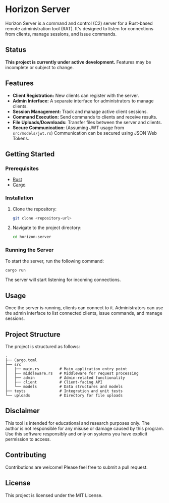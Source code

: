 # Horizon Server

Horizon Server is a command and control (C2) server for a Rust-based remote administration tool (RAT). It's designed to listen for connections from clients, manage sessions, and issue commands.

## Status

**This project is currently under active development.** Features may be incomplete or subject to change.

## Features

*   **Client Registration:** New clients can register with the server.
*   **Admin Interface:** A separate interface for administrators to manage clients.
*   **Session Management:** Track and manage active client sessions.
*   **Command Execution:** Send commands to clients and receive results.
*   **File Uploads/Downloads:** Transfer files between the server and clients.
*   **Secure Communication:** (Assuming JWT usage from `src/models/jwt.rs`) Communication can be secured using JSON Web Tokens.

## Getting Started

### Prerequisites

*   [Rust](https.www.rust-lang.org/tools/install)
*   [Cargo](https://doc.rust-lang.org/cargo/)

### Installation

1.  Clone the repository:
    ```sh
    git clone <repository-url>
    ```
2.  Navigate to the project directory:
    ```sh
    cd horizon-server
    ```

### Running the Server

To start the server, run the following command:

```sh
cargo run
```

The server will start listening for incoming connections.

## Usage

Once the server is running, clients can connect to it. Administrators can use the admin interface to list connected clients, issue commands, and manage sessions.

## Project Structure

The project is structured as follows:

```
.
├── Cargo.toml
├── src
│   ├── main.rs         # Main application entry point
│   ├── middleware.rs   # Middleware for request processing
│   ├── admin           # Admin-related functionality
│   ├── client          # Client-facing API
│   └── models          # Data structures and models
├── tests               # Integration and unit tests
└── uploads             # Directory for file uploads
```

## Disclaimer

This tool is intended for educational and research purposes only. The author is not responsible for any misuse or damage caused by this program. Use this software responsibly and only on systems you have explicit permission to access.

## Contributing

Contributions are welcome! Please feel free to submit a pull request.

## License

This project is licensed under the MIT License.
